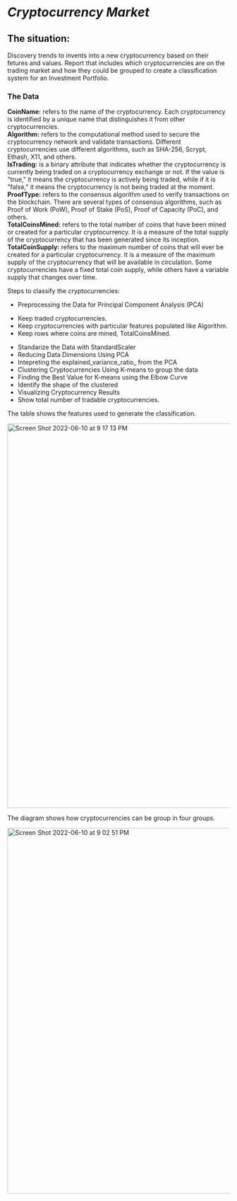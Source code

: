 # _Cryptocurrency Market_

## The situation: 
Discovery trends to invents into a new cryptocurrency based on their fetures and values. Report that includes which cryptocurrencies are on the trading market and how they could be grouped to create a classification system for an Investment Portfolio.

### The Data

<b> CoinName:</b> refers to the name of the cryptocurrency. Each cryptocurrency is identified by a unique name that distinguishes it from other cryptocurrencies. <br/>
<b>Algorithm:</b> refers to the computational method used to secure the cryptocurrency network and validate transactions. Different cryptocurrencies use different algorithms, such as SHA-256, Scrypt, Ethash, X11, and others.<br/>
<b>IsTrading:</b> is a binary attribute that indicates whether the cryptocurrency is currently being traded on a cryptocurrency exchange or not. If the value is "true," it means the cryptocurrency is actively being traded, while if it is "false," it means the cryptocurrency is not being traded at the moment.<br/>
<b>ProofType:</b> refers to the consensus algorithm used to verify transactions on the blockchain. There are several types of consensus algorithms, such as Proof of Work (PoW), Proof of Stake (PoS), Proof of Capacity (PoC), and others.<br/>
<b>TotalCoinsMined:</b> refers to the total number of coins that have been mined or created for a particular cryptocurrency. It is a measure of the total supply of the cryptocurrency that has been generated since its inception.<br/>
<b>TotalCoinSupply:</b> refers to the maximum number of coins that will ever be created for a particular cryptocurrency. It is a measure of the maximum supply of the cryptocurrency that will be available in circulation. Some cryptocurrencies have a fixed total coin supply, while others have a variable supply that changes over time.

Steps to classify the cryptocurrencies:

- Preprocessing the Data for Principal Component Analysis (PCA)
 * Keep traded cryptocurrencies. 
 * Keep cryptocurrencies with particular features populated like Algorithm.
 * Keep rows where coins are mined, TotalCoinsMined. 
 
- Standarize the Data with StandardScaler
- Reducing Data Dimensions Using PCA
- Intepreting the explained_variance_ratio_ from the PCA 
- Clustering Cryptocurrencies Using K-means to group the data
- Finding the Best Value for K-means using the Elbow Curve
- Identify the shape of the clustered
- Visualizing Cryptocurrency Results
- Show total number of tradable cryptocurrencies.


The table shows the features used to generate the classification.
  
 <img width="869" alt="Screen Shot 2022-06-10 at 9 17 13 PM" src="https://user-images.githubusercontent.com/1729991/173172187-420d5cad-1b8a-49e5-83a2-d53cc9367f7d.png">

 The diagram shows how cryptocurrencies can be group in four groups. 

<img width="826" alt="Screen Shot 2022-06-10 at 9 02 51 PM" src="https://user-images.githubusercontent.com/1729991/173171796-7c762217-ad04-421b-b5de-82a1339752b7.png">

